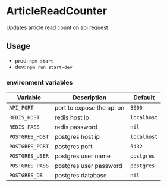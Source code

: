 # ArticleReadCounter
Updates article read count on api request


## Usage
- prod: `npm start`
- dev: `npm run start-dev`

### environment variables
| Variable        | Description               | Default       |
|-----------------|---------------------------|---------------|
| `API_PORT`      | port to expose the api on | `3000`        |
| `REDIS_HOST`    | redis host ip             | `localhost`   |
| `REDIS_PASS`    | redis password            | `nil`         |
| `POSTGRES_HOST` | postgres host ip          | `localhost`   |
| `POSTGRES_PORT` | postgres port             | `5432`        |
| `POSTGRES_USER` | postgres user name        | `postgres`    |
| `POSTGRES_PASS` | postgres user password    | `postgres`    |
| `POSTGRES_DB`   | postgres database         | `nil`         |